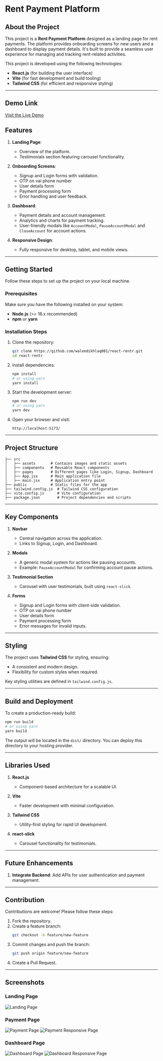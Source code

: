 # Rent Payment Platform

## About the Project

This project is a **Rent Payment Platform** designed as a landing page for rent payments. The platform provides onboarding screens for new users and a dashboard to display payment details. It's built to provide a seamless user experience for managing and tracking rent-related activities.

This project is developed using the following technologies:

-   **React.js** (for building the user interface)
-   **Vite** (for fast development and build tooling)
-   **Tailwind CSS** (for efficient and responsive styling)

---

## Demo Link

[Visit the Live Demo](https://rentr.netlify.app/)

## Features

1. **Landing Page**:

    - Overview of the platform.
    - Testimonials section featuring carousel functionality.

2. **Onboarding Screens**:

    - Signup and Login forms with validation.
    - OTP on vai phone number
    - User details form
    - Payment processing form
    - Error handling and user feedback.

3. **Dashboard**:

    - Payment details and account management.
    - Analytics and charts for payment tracking.
    - User-friendly modals like `AccountModal`, `PauseAccountModal` and `CloseAccount` for account actions.

4. **Responsive Design**:
    - Fully responsive for desktop, tablet, and mobile views.

---

## Getting Started

Follow these steps to set up the project on your local machine.

### Prerequisites

Make sure you have the following installed on your system:

-   **Node.js** (>= 16.x recommended)
-   **npm** or **yarn**

### Installation Steps

1. Clone the repository:

    ```bash
    git clone https://github.com/waleedikhlaq001/react-rentr.git
    cd react-rentr
    ```

2. Install dependencies:

    ```bash
    npm install
    # or using yarn
    yarn install
    ```

3. Start the development server:

    ```bash
    npm run dev
    # or using yarn
    yarn dev
    ```

4. Open your browser and visit:
    ```
    http://localhost:5173/
    ```

---

## Project Structure

```
├── src
│   ├── assets       # Contains images and static assets
│   ├── components   # Reusable React components
│   ├── pages        # Different pages like Login, Signup, Dashboard
│   ├── App.jsx      # Main application file
│   ├── main.jsx     # Application entry point
├── public           # Static files for the app
├── tailwind.config.js  # Tailwind CSS configuration
├── vite.config.js      # Vite configuration
├── package.json        # Project dependencies and scripts
```

---

## Key Components

1. **Navbar**

    - Central navigation across the application.
    - Links to Signup, Login, and Dashboard.

2. **Modals**

    - A generic modal system for actions like pausing accounts.
    - Example: `PauseAccountModal` for confirming account pause actions.

3. **Testimonial Section**

    - Carousel with user testimonials, built using `react-slick`.

4. **Forms**
    - Signup and Login forms with client-side validation.
    - OTP on vai phone number
    - User details form
    - Payment processing form
    - Error messages for invalid inputs.

---

## Styling

The project uses **Tailwind CSS** for styling, ensuring:

-   A consistent and modern design.
-   Flexibility for custom styles when required.

Key styling utilities are defined in `tailwind.config.js`.

---

## Build and Deployment

To create a production-ready build:

```bash
npm run build
# or using yarn
yarn build
```

The output will be located in the `dist/` directory. You can deploy this directory to your hosting provider.

---

## Libraries Used

1. **React.js**

    - Component-based architecture for a scalable UI.

2. **Vite**

    - Faster development with minimal configuration.

3. **Tailwind CSS**

    - Utility-first styling for rapid UI development.

4. **react-slick**
    - Carousel functionality for testimonials.

---

## Future Enhancements

1. **Integrate Backend**: Add APIs for user authentication and payment management.

---

## Contribution

Contributions are welcome! Please follow these steps:

1. Fork the repository.
2. Create a feature branch:
    ```bash
    git checkout -b feature/new-feature
    ```
3. Commit changes and push the branch:
    ```bash
    git push origin feature/new-feature
    ```
4. Create a Pull Request.

---

## Screenshots

### Landing Page

![Landing Page](src/assets/images/screenshot/landingPage.png "Landing Page Screenshot")

### Payment Page

![Payment Page](src/assets/images/screenshot/payment.png "Payment Page Screenshot")
![Payment Responsive Page](src/assets/images/screenshot/paymentScreenResponsive.png "Payment Responsive Page Screenshot")

### Dashboard Page

![Dashboard Page](src/assets/images/screenshot/dashboard.png "Dashboard Page Screenshot")
![Dashboard Responsive Page](src/assets/images/screenshot/dashboardResponsive.png "Dashboard Responsive Page Screenshot")
